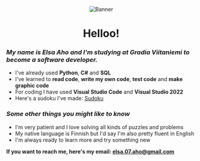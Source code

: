 <div align="center">
  
![Banner](https://i.pinimg.com/564x/5b/b2/25/5bb225c4731d71bbfadc75037ff13f8d.jpg)
</div>
<div align="center">
  
  # Helloo!
</div>

### _My name is Elsa Aho and I'm studying at Gradia Viitaniemi to become a software developer._
* I've already used **Python**, **C#** and **SQL**
* I've learned to **read code**, **write my own code**, **test code** and **make graphic code**
* For coding I have used **Visual Studio Code** and **Visual Studio 2022**
* Here's a sudoku I've made: [Sudoku](https://github.com/ElsaAho/Sudoku.git)


### _Some other things you might like to know_
* I'm very patient and I love solving all kinds of puzzles and problems
* My native language is Finnish but I'd say I'm also pretty fluent in English
* I'm always ready to learn more and try something new

**If you want to reach me, here's my email: elsa.07.aho@gmail.com**
